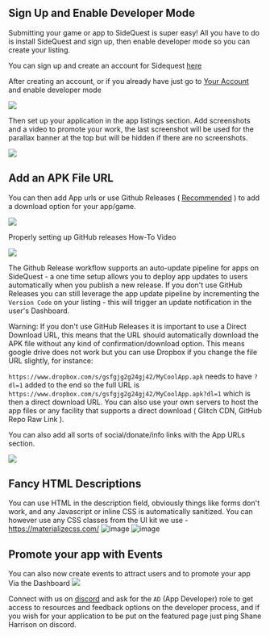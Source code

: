 ## Sign Up and Enable Developer Mode

Submitting your game or app to SideQuest is super easy! All you have to do is install SideQuest and sign up, then
enable developer mode so you can create your listing. 

You can sign up and create an account for Sidequest [here](https://sidequestvr.com/#/sign-up)

After creating an account, or if you already have just go to [Your Account](https://sidequestvr.com/#/account) and enable developer mode 

![](https://cdn.discordapp.com/attachments/615234075778875453/622156586365747210/Screenshot_236.png)

Then set up your application in the app listings section. Add screenshots and a video to promote your work, the last screenshot will be used for the parallax banner at the top but will be hidden if there are no screenshots. 

![](https://cdn.discordapp.com/attachments/608376262347587595/608597561002950657/Screenshot_1095.png)
## Add an APK File URL
You can then add App urls or use Github Releases ( [Recommended](https://www.youtube.com/watch?v=B0IZv-ljwSI) ) to add a download option for your app/game.

![](https://cdn.discordapp.com/attachments/615234075778875453/622159152713564170/Screenshot_239.png)

Properly setting up GitHub releases How-To Video

[![](https://cdn.discordapp.com/attachments/608376262347587595/611697801360834600/Screenshot_10.png)](https://www.youtube.com/watch?v=B0IZv-ljwSI)

The Github Release workflow supports an auto-update pipeline for apps on SideQuest - a one time setup allows you to deploy app updates to users automatically when you publish a new release. If you don't use GitHub Releases you can still leverage the app update pipeline by incrementing the `Version Code` on your listing - this will trigger an update notification in the user's Dashboard. 


Warning: If you don't use GitHub Releases it is important to use a Direct Download URL, this means that the URL should automatically download the APK file without any kind of confirmation/download option. This means google drive does not work but you can use Dropbox if you change the file URL slightly, for instance:

`https://www.dropbox.com/s/gsfgjg2g24gj42/MyCoolApp.apk` needs to have `?dl=1` added to the end so the full URL is 
`https://www.dropbox.com/s/gsfgjg2g24gj42/MyCoolApp.apk?dl=1` which is then a direct download URL. You can also use your own servers to host the app files or any facility that supports a direct download ( Glitch CDN, GitHub Repo Raw Link ).


You can also add all sorts of social/donate/info links with the App URLs section.

![](https://cdn.discordapp.com/attachments/615234075778875453/622159882862460928/Screenshot_241.png)


## Fancy HTML Descriptions
You can use HTML in the description field, obviously things like forms don't work, and any Javascript or inline CSS is automatically sanitized. You can however use any CSS classes from the UI kit we use - https://materializecss.com/
![image](https://cdn.discordapp.com/attachments/591310408917450772/611690208768950272/unknown.png)
![image](https://cdn.discordapp.com/attachments/591310408917450772/611690319989178368/unknown.png)


## Promote your app with Events
You can also now create events to attract users and to promote your app Via the Dashboard
![](https://cdn.discordapp.com/attachments/615234075778875453/622161090595389440/Screenshot_243.png)

Connect with us on [discord](https://discord.gg/hzCf9Vj) and ask for the `AD` (App Developer) role to get access to resources and feedback options on the developer process, and if you wish for your application to be put on the featured page just ping Shane Harrison on discord.